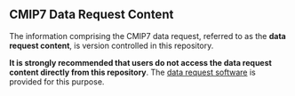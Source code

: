 ## CMIP7 Data Request Content

The information comprising the CMIP7 data request, referred to as the **data request content**, is version controlled in this repository.

**It is strongly recommended that users do not access the data request content directly from this repository**.
The [data request software](https://github.com/CMIP-Data-Request/CMIP7_DReq_Software) is provided for this purpose.
